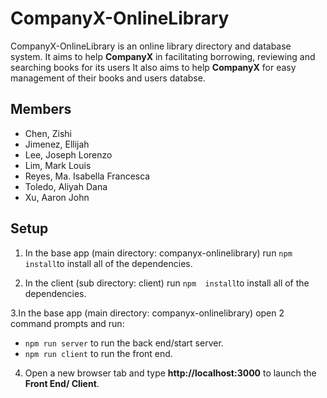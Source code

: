 # CompanyX-OnlineLibrary
CompanyX-OnlineLibrary is an online library directory and database system. It aims to help **CompanyX** in facilitating borrowing, reviewing and searching books for its users It also aims to help **CompanyX** for easy management of their books and users databse.

## Members
* Chen, Zishi
* Jimenez, Ellijah
* Lee, Joseph Lorenzo
* Lim, Mark Louis
* Reyes, Ma. Isabella Francesca
* Toledo, Aliyah Dana
* Xu, Aaron John

## Setup

1. In the base app (main directory: companyx-onlinelibrary) run ```npm  install```to install all of the dependencies.

2. In the client (sub directory: client)  run ```npm  install```to install all of the dependencies.

3.In the base app (main directory: companyx-onlinelibrary) open 2 command prompts and run:
  * ```npm run server``` to run the back end/start server.
  * ```npm run client``` to run the front end.

4. Open a new browser tab and type **http://localhost:3000** to launch the **Front End/ Client**.
